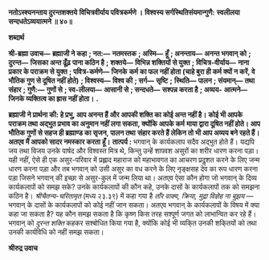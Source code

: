 **नतोऽस्श्यनन्ताय दुरन्तशक्तये** **विचित्रवीर्याय पवित्रकर्मणे ।** **विश्वस्य सर्गस्थितिसंयमान्गुणै:** **स्वलीलया सन्दधतेऽव्ययात्मने ॥ ४०॥** 

**शब्दार्थ** 

**श्री-ब्रह्मा उवाच—** **ब्रह्माजी ने कहा** **; नत:—** **नतमस्तक** **; अस्मि—** **हूँ** **; अनन्ताय—** **अनन्त भगवान् को** **; दुरन्त—** **जिसका अन्त ढूँढ़** **पाना कठिन है** **; शक्तये—** **विभिन्न शक्तियों से युक्त** **; विचित्र-वीर्याय—** **नाना प्रकार के पराक्रम से युक्त** **; पवित्र-कर्मणे—** **जिनके** **कर्म का फल नहीं होता (चाहे बुरा ही कर्म क्यों न करें, वे भौतिक गुण से दूषित नहीं होते)** **; विश्वस्य—** **विश्व की** **; सर्ग—** **सृष्टि** **;** **स्थिति—** **पालन** **; संयमान्—** **तथा संहार** **; गुणै:—** **गुणों से** **; स्व-लीलया—** **आसानी से** **; सन्दधते—** **सश्पन्न करता है** **; अव्यय-** **आत्मने—** **जिनके व्यक्तित्व का ह्रास नहीं होता।** **.** 

**ब्रह्माजी ने प्रार्थना की: हे प्रभु, आप अनन्त हैं और आपकी शक्ति का कोई अन्त नहीं है।** **कोई भी आपके पराक्रम तथा अद्भुत प्रभाव का अनुमान नहीं लगा सकता, क्योंकि आपके कर्म** **माया द्वारा दूषित नहीं होते। आप भौतिक गुणों से सहज ही ब्रह्माण्ड का सृजन, पालन तथा** **संहार करते हैं लेकिन तो भी आप अव्यय बने रहते हैं। अतएव मैं आपको सादर नमस्कार करता** **हूँ।** **तात्पर्य :** भगवान् के कार्यकलाप सदैव अद्भुत होते हैं। यद्यपि जय तथा विजय उनके पार्षद और विश्वस्त मित्र थे, किन्तु उन्हें शापवश असुरों का शरीर धारण करना पड़ा। यही नहीं, ऐसे ही एक असुर-परिवार में प्रह्लाद महाराज को महाभावगत का आचरण प्रदॢशत करने के लिए जन्म धारण करना पड़ा और तब भगवान् को उसी असुर का वध करने के लिए नृङ्क्षसह देव का रूप धारण करना पड़ा जिसने भगवान् की इच्छा से असुर-कुल में जन्म लिया था। अतएव ऐसा कौन होगा जो भगवान् के दिव्य कार्यकलापों को समझ सके? उनके कार्यकलापों की कौन कहे, उनके दासों के कार्यकलापों तक को समझना कठिन है। *श्रीचैतन्य-चरितामृत* (मध्य २३.३९) में कहा गया है *ताँर वाक्य, क्रिया, मुद्रा* *विज्ञेह ना बुझय* —भगवान् के दासों के कार्यकलापों को कोई नहीं जान सकता। अतएव भगवान् के कार्यकलापों के विषय में क्या कहा जा सकता है? यह कौन समझ सकता है कि कृष्ण किस तरह सश्पूर्ण जगत को लाभान्वित कर रहे हैं। भगवान् को *दुरन्त शक्ति* कहकर सश्बोधित किया गया है, क्योंकि कोई भी व्यकि्त उनकी शकि्तयों को तथा उनकी कार्यविधि को नहीं समझ सकता।  

**श्रीरुद्र उवाच** 